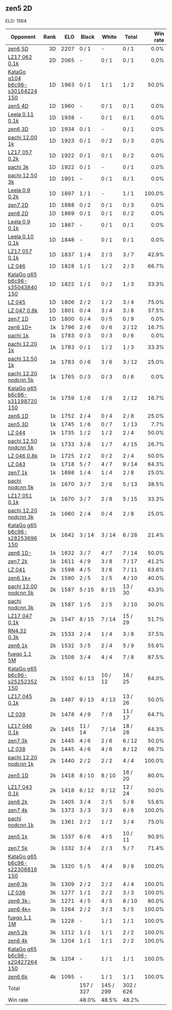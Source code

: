 ## zen5 2D ##

ELO: 1564

Opponent | Rank | ELO | Black | White | Total | Win rate
---------|-----:|----:|-------|-------|-------|-------:
[zen6 5D](zen6%205D.md) | 3D | 2207 | 0 / 1 | - | 0 / 1 | 0.0%
[LZ17 062 0.1k](LZ17%20062%200.1k.md) | 2D | 2065 | - | 0 / 1 | 0 / 1 | 0.0%
[KataGo g104 b6c96-s30164224 150](KataGo%20g104%20b6c96-s30164224%20150.md) | 1D | 1963 | 0 / 1 | 1 / 1 | 1 / 2 | 50.0%
[zen5 4D](zen5%204D.md) | 1D | 1960 | - | 0 / 1 | 0 / 1 | 0.0%
[Leela 0.11 0.1k](Leela%200.11%200.1k.md) | 1D | 1938 | - | 0 / 1 | 0 / 1 | 0.0%
[zen6 3D](zen6%203D.md) | 1D | 1934 | 0 / 1 | - | 0 / 1 | 0.0%
[pachi 12.00 1k](pachi%2012.00%201k.md) | 1D | 1923 | 0 / 1 | 0 / 2 | 0 / 3 | 0.0%
[LZ17 057 0.2k](LZ17%20057%200.2k.md) | 1D | 1922 | 0 / 1 | 0 / 1 | 0 / 2 | 0.0%
[pachi 3k](pachi%203k.md) | 1D | 1922 | 0 / 1 | - | 0 / 1 | 0.0%
[pachi 12.50 3k](pachi%2012.50%203k.md) | 1D | 1901 | - | 0 / 1 | 0 / 1 | 0.0%
[Leela 0.9 0.2k](Leela%200.9%200.2k.md) | 1D | 1897 | 1 / 1 | - | 1 / 1 | 100.0%
[zen7 2D](zen7%202D.md) | 1D | 1888 | 0 / 2 | 0 / 1 | 0 / 3 | 0.0%
[zen6 2D](zen6%202D.md) | 1D | 1869 | 0 / 1 | 0 / 1 | 0 / 2 | 0.0%
[Leela 0.9 0.1k](Leela%200.9%200.1k.md) | 1D | 1867 | - | 0 / 1 | 0 / 1 | 0.0%
[Leela 0.10 0.1k](Leela%200.10%200.1k.md) | 1D | 1848 | - | 0 / 1 | 0 / 1 | 0.0%
[LZ17 057 0.1k](LZ17%20057%200.1k.md) | 1D | 1837 | 1 / 4 | 2 / 3 | 3 / 7 | 42.9%
[LZ 046](LZ%20046.md) | 1D | 1828 | 1 / 1 | 1 / 2 | 2 / 3 | 66.7%
[KataGo g65 b6c96-s35043840 150](KataGo%20g65%20b6c96-s35043840%20150.md) | 1D | 1822 | 1 / 1 | 0 / 2 | 1 / 3 | 33.3%
[LZ 045](LZ%20045.md) | 1D | 1806 | 2 / 2 | 1 / 2 | 3 / 4 | 75.0%
[LZ 047 0.8k](LZ%20047%200.8k.md) | 1D | 1801 | 0 / 4 | 3 / 4 | 3 / 8 | 37.5%
[zen7 1D](zen7%201D.md) | 1D | 1800 | 0 / 4 | 0 / 5 | 0 / 9 | 0.0%
[zen6 1D+](zen6%201D+.md) | 1k | 1796 | 2 / 6 | 0 / 6 | 2 / 12 | 16.7%
[pachi 1k](pachi%201k.md) | 1k | 1783 | 0 / 3 | 0 / 3 | 0 / 6 | 0.0%
[pachi 12.20 1k](pachi%2012.20%201k.md) | 1k | 1783 | 0 / 1 | 1 / 2 | 1 / 3 | 33.3%
[pachi 12.50 1k](pachi%2012.50%201k.md) | 1k | 1783 | 0 / 6 | 3 / 6 | 3 / 12 | 25.0%
[pachi 12.20 nodcnn 5k](pachi%2012.20%20nodcnn%205k.md) | 1k | 1765 | 0 / 3 | 0 / 3 | 0 / 6 | 0.0%
[KataGo g65 b6c96-s31198720 150](KataGo%20g65%20b6c96-s31198720%20150.md) | 1k | 1759 | 1 / 6 | 1 / 6 | 2 / 12 | 16.7%
[zen6 1D](zen6%201D.md) | 1k | 1752 | 2 / 4 | 0 / 4 | 2 / 8 | 25.0%
[zen5 3D](zen5%203D.md) | 1k | 1745 | 1 / 6 | 0 / 7 | 1 / 13 | 7.7%
[LZ 044](LZ%20044.md) | 1k | 1735 | 1 / 2 | 1 / 2 | 2 / 4 | 50.0%
[pachi 12.50 nodcnn 5k](pachi%2012.50%20nodcnn%205k.md) | 1k | 1733 | 3 / 8 | 1 / 7 | 4 / 15 | 26.7%
[LZ 046 0.8k](LZ%20046%200.8k.md) | 1k | 1725 | 2 / 2 | 0 / 2 | 2 / 4 | 50.0%
[LZ 043](LZ%20043.md) | 1k | 1718 | 5 / 7 | 4 / 7 | 9 / 14 | 64.3%
[zen7 1k](zen7%201k.md) | 1k | 1698 | 1 / 4 | 1 / 4 | 2 / 8 | 25.0%
[pachi nodcnn 5k](pachi%20nodcnn%205k.md) | 1k | 1670 | 3 / 7 | 2 / 6 | 5 / 13 | 38.5%
[LZ17 051 0.1k](LZ17%20051%200.1k.md) | 1k | 1670 | 3 / 7 | 2 / 8 | 5 / 15 | 33.3%
[pachi 12.20 nodcnn 3k](pachi%2012.20%20nodcnn%203k.md) | 1k | 1660 | 2 / 4 | 0 / 4 | 2 / 8 | 25.0%
[KataGo g65 b6c96-s28253696 150](KataGo%20g65%20b6c96-s28253696%20150.md) | 1k | 1642 | 3 / 14 | 3 / 14 | 6 / 28 | 21.4%
[zen6 1D-](zen6%201D-.md) | 1k | 1632 | 3 / 7 | 4 / 7 | 7 / 14 | 50.0%
[zen7 2k](zen7%202k.md) | 1k | 1611 | 4 / 9 | 3 / 8 | 7 / 17 | 41.2%
[LZ 041](LZ%20041.md) | 2k | 1598 | 4 / 5 | 3 / 6 | 7 / 11 | 63.6%
[zen6 1k+](zen6%201k+.md) | 2k | 1590 | 2 / 5 | 2 / 5 | 4 / 10 | 40.0%
[pachi 12.00 nodcnn 5k](pachi%2012.00%20nodcnn%205k.md) | 2k | 1587 | 5 / 15 | 8 / 15 | 13 / 30 | 43.3%
[pachi nodcnn 3k](pachi%20nodcnn%203k.md) | 2k | 1587 | 1 / 5 | 2 / 5 | 3 / 10 | 30.0%
[LZ17 047 0.1k](LZ17%20047%200.1k.md) | 2k | 1547 | 8 / 15 | 7 / 14 | 15 / 29 | 51.7%
[RN4.32 0.3k](RN4.32%200.3k.md) | 2k | 1533 | 2 / 4 | 1 / 4 | 3 / 8 | 37.5%
[zen6 1k](zen6%201k.md) | 2k | 1532 | 3 / 5 | 2 / 4 | 5 / 9 | 55.6%
[fuego 1.1 5M](fuego%201.1%205M.md) | 2k | 1506 | 3 / 4 | 4 / 4 | 7 / 8 | 87.5%
[KataGo g65 b6c96-s25252352 150](KataGo%20g65%20b6c96-s25252352%20150.md) | 2k | 1502 | 6 / 13 | 10 / 12 | 16 / 25 | 64.0%
[LZ17 045 0.1k](LZ17%20045%200.1k.md) | 2k | 1487 | 9 / 13 | 4 / 13 | 13 / 26 | 50.0%
[LZ 039](LZ%20039.md) | 2k | 1478 | 4 / 9 | 7 / 8 | 11 / 17 | 64.7%
[LZ17 046 0.1k](LZ17%20046%200.1k.md) | 2k | 1455 | 11 / 14 | 7 / 14 | 18 / 28 | 64.3%
[zen7 3k](zen7%203k.md) | 2k | 1445 | 4 / 6 | 2 / 6 | 6 / 12 | 50.0%
[LZ 038](LZ%20038.md) | 2k | 1445 | 4 / 6 | 4 / 6 | 8 / 12 | 66.7%
[pachi 12.20 nodcnn 1k](pachi%2012.20%20nodcnn%201k.md) | 2k | 1440 | 2 / 2 | 2 / 2 | 4 / 4 | 100.0%
[zen5 1D](zen5%201D.md) | 2k | 1418 | 8 / 10 | 8 / 10 | 16 / 20 | 80.0%
[LZ17 043 0.1k](LZ17%20043%200.1k.md) | 2k | 1418 | 6 / 12 | 6 / 12 | 12 / 24 | 50.0%
[zen6 2k](zen6%202k.md) | 2k | 1405 | 3 / 4 | 2 / 5 | 5 / 9 | 55.6%
[zen7 4k](zen7%204k.md) | 3k | 1373 | 3 / 3 | 3 / 3 | 6 / 6 | 100.0%
[pachi nodcnn 1k](pachi%20nodcnn%201k.md) | 3k | 1361 | 2 / 2 | 1 / 2 | 3 / 4 | 75.0%
[zen5 1k](zen5%201k.md) | 3k | 1337 | 6 / 6 | 4 / 5 | 10 / 11 | 90.9%
[zen7 5k](zen7%205k.md) | 3k | 1332 | 3 / 4 | 2 / 3 | 5 / 7 | 71.4%
[KataGo g65 b6c96-s22306816 150](KataGo%20g65%20b6c96-s22306816%20150.md) | 3k | 1320 | 5 / 5 | 4 / 4 | 9 / 9 | 100.0%
[zen6 3k](zen6%203k.md) | 3k | 1309 | 2 / 2 | 2 / 2 | 4 / 4 | 100.0%
[LZ 036](LZ%20036.md) | 3k | 1277 | 1 / 1 | 2 / 2 | 3 / 3 | 100.0%
[zen6 3k-](zen6%203k-.md) | 3k | 1271 | 4 / 5 | 4 / 5 | 8 / 10 | 80.0%
[zen6 4k+](zen6%204k+.md) | 3k | 1264 | 2 / 2 | 3 / 3 | 5 / 5 | 100.0%
[fuego 1.1 1M](fuego%201.1%201M.md) | 3k | 1228 | - | 1 / 1 | 1 / 1 | 100.0%
[zen5 2k](zen5%202k.md) | 3k | 1212 | 1 / 1 | 1 / 1 | 2 / 2 | 100.0%
[zen6 4k](zen6%204k.md) | 3k | 1204 | 1 / 1 | 1 / 1 | 2 / 2 | 100.0%
[KataGo g65 b6c96-s20427264 150](KataGo%20g65%20b6c96-s20427264%20150.md) | 3k | 1204 | - | 1 / 1 | 1 / 1 | 100.0%
[zen6 6k](zen6%206k.md) | 4k | 1095 | - | 1 / 1 | 1 / 1 | 100.0%
Total | | | 157 / 327 | 145 / 299 | 302 / 626 | 
Win rate| | | 48.0% | 48.5% | 48.2% | 
